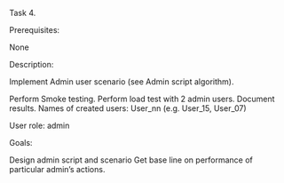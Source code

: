 Task 4.

Prerequisites:

None

Description:

Implement Admin user scenario (see Admin script algorithm).

Perform Smoke testing.
Perform load test with 2 admin users.
Document results.
Names of created users: User_nn (e.g. User_15, User_07)

User role: admin

Goals:

Design admin script and scenario
Get base line on performance of particular admin’s actions.